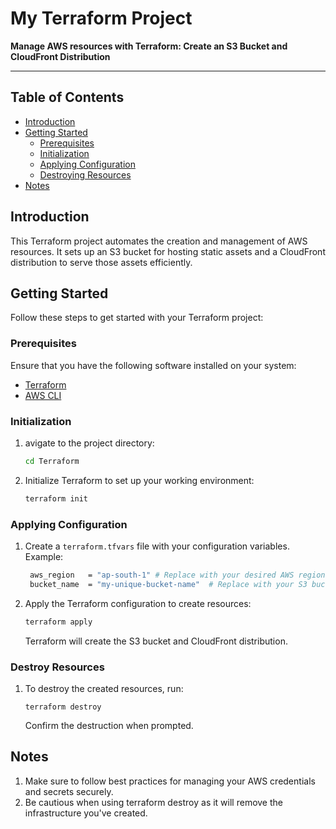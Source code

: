 # My Terraform Project

**Manage AWS resources with Terraform: Create an S3 Bucket and CloudFront Distribution**

---

## Table of Contents

- [Introduction](#introduction)
- [Getting Started](#getting-started)
  - [Prerequisites](#prerequisites)
  - [Initialization](#initialization)
  - [Applying Configuration](#applying-configuration)
  - [Destroying Resources](#destroying-resources)
- [Notes](#notes)

## Introduction

This Terraform project automates the creation and management of AWS resources. It sets up an S3 bucket for hosting static assets and a CloudFront distribution to serve those assets efficiently.

## Getting Started

Follow these steps to get started with your Terraform project:

### Prerequisites

Ensure that you have the following software installed on your system:

- [Terraform](https://www.terraform.io/downloads.html)
- [AWS CLI](https://aws.amazon.com/cli/)

### Initialization

1. avigate to the project directory:

   ```bash
   cd Terraform
   ```

2. Initialize Terraform to set up your working environment:

   ```bash
   terraform init
   ```

### Applying Configuration

1. Create a `terraform.tfvars` file with your configuration variables. Example:

   ```bash
    aws_region   = "ap-south-1" # Replace with your desired AWS region
    bucket_name  = "my-unique-bucket-name"  # Replace with your S3 bucket name
   ```

2. Apply the Terraform configuration to create resources:

   ```bash
   terraform apply
   ```

   Terraform will create the S3 bucket and CloudFront distribution.

### Destroy Resources

1. To destroy the created resources, run:

   ```
   terraform destroy
   ```

   Confirm the destruction when prompted.

## Notes

1. Make sure to follow best practices for managing your AWS credentials and secrets securely.
2. Be cautious when using terraform destroy as it will remove the infrastructure you've created.
